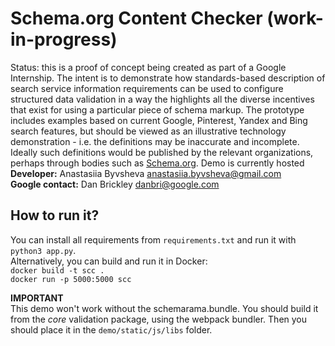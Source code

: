 # Schema.org Content Checker **(work-in-progress)**
Status: this is a proof of concept being created as part of a Google Internship. 
The intent is to demonstrate how standards-based description of search service 
information requirements can be used to configure structured data validation in a 
way the highlights all the diverse incentives that exist for using a particular 
piece of schema markup. The prototype includes examples based on current Google, 
Pinterest, Yandex and Bing search features, but should be viewed as an illustrative 
technology demonstration - i.e. the definitions may be inaccurate and incomplete. 
Ideally such definitions would be published by the relevant organizations, perhaps 
through bodies such as [Schema.org](https://schema.org). Demo is currently hosted<br />
**Developer:** Anastasiia Byvsheva anastasiia.byvsheva@gmail.com <br />
**Google contact:** Dan Brickley danbri@google.com <br />

## How to run it?

You can install all requirements from ```requirements.txt``` and run it with 
```python3 app.py```. <br />
Alternatively, you can build and run it in Docker: <br />
```docker build -t scc .```<br />
```docker run -p 5000:5000 scc```<br />

**IMPORTANT** <br />
This demo won't work without the schemarama.bundle. You should build it from the 
*core* validation package, using the webpack bundler. Then you should place it in 
the ```demo/static/js/libs``` folder.